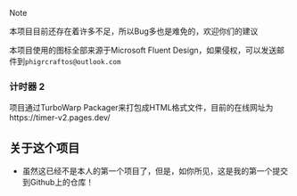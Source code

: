 > [!Note]
> 本项目目前还存在着许多不足，所以Bug多也是难免的，欢迎你们的建议
>
> 本项目使用的图标全部来源于Microsoft Fluent Design，如果侵权，可以发送邮件到`phigrcraftos@outlook.com`
> 
<h3>
    计时器 2
</h3>
项目通过TurboWarp Packager来打包成HTML格式文件，目前的在线网址为https://timer-v2.pages.dev/
</div>

<!-- ABOUT THE PROJECT -->
## 关于这个项目
* 虽然这已经不是本人的第一个项目了，但是，如你所见，这是我的第一个提交到Github上的仓库！
